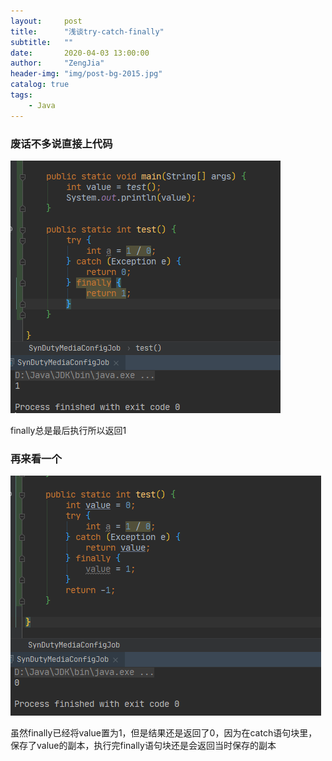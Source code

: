 ```yaml
---
layout:     post
title:      "浅谈try-catch-finally"
subtitle:   ""
date:       2020-04-03 13:00:00
author:     "ZengJia"
header-img: "img/post-bg-2015.jpg"
catalog: true
tags:
    - Java
---
```


### 废话不多说直接上代码
  
![返回值1](/img/code/try-catch-finally1.jpg)

finally总是最后执行所以返回1



### 再来看一个
![返回值0](/img/code/try-catch-finally2.jpg)

虽然finally已经将value置为1，但是结果还是返回了0，因为在catch语句块里，保存了value的副本，执行完finally语句块还是会返回当时保存的副本

